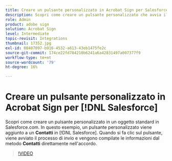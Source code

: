 ```yaml
---
title: Creare un pulsante personalizzato in Acrobat Sign per Salesforce
description: Scopri come creare un pulsante personalizzato che avvia il processo di invio e compila automaticamente un accordo
role: Admin
product: adobe sign
solution: Acrobat Sign
level: Intermediate
topic-revisit: Integrations
thumbnail: 17352.jpg
exl-id: 08407097-b916-4532-a613-43eb1475fe2c
source-git-commit: 174ce22fd784210b6241a6a42831497a007377f9
workflow-type: tm+mt
source-wordcount: '79'
ht-degree: 16%

---
```


# Creare un pulsante personalizzato in Acrobat Sign per [!DNL Salesforce]

Scopri come creare un pulsante personalizzato in un oggetto standard in Salesforce.com. In questo esempio, un pulsante personalizzato viene aggiunto a un **Contatti** in [!DNL Salesforce]. Quando si fa clic sul pulsante, viene avviato il processo di invio e vengono compilate le informazioni dal metodo **Contatti** direttamente nell&#39;accordo.

>[!VIDEO](https://video.tv.adobe.com/v/17352?hidetitle=true)
